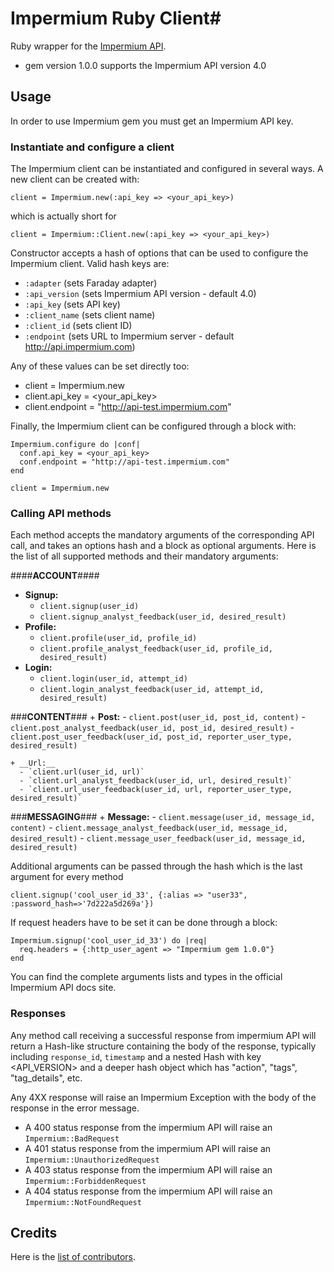 # Impermium Ruby Client#

Ruby wrapper for the [Impermium API](http://impermium.com).

* gem version 1.0.0 supports the Impermium API version 4.0

## Usage ##

In order to use Impermium gem you must get an Impermium API key.

### Instantiate and configure a client ###

The Impermium client can be instantiated and configured in several ways. A new client can be created with:

    client = Impermium.new(:api_key => <your_api_key>)

which is actually short for

    client = Impermium::Client.new(:api_key => <your_api_key>)

Constructor accepts a hash of options that can be used to configure the Impermium client. Valid hash keys are:

* `:adapter` (sets Faraday adapter)
* `:api_version` (sets Impermium API version - default 4.0)
* `:api_key` (sets API key)
* `:client_name` (sets client name)
* `:client_id` (sets client ID)
* `:endpoint` (sets URL to Impermium server - default http://api.impermium.com)

Any of these values can be set directly too:

* client = Impermium.new
* client.api_key = <your_api_key>
* client.endpoint = "http://api-test.impermium.com"

Finally, the Impermium client can be configured through a block with:

    Impermium.configure do |conf|
      conf.api_key = <your_api_key>
      conf.endpoint = "http://api-test.impermium.com"
    end

    client = Impermium.new

### Calling API methods  ###

Each method accepts the mandatory arguments of the corresponding API call, and takes an options hash and a block as optional arguments. Here is the list of all supported methods and their mandatory arguments:
 
####__ACCOUNT__####
+ __Signup:__
  - `client.signup(user_id)`
  - `client.signup_analyst_feedback(user_id, desired_result)`
+ __Profile:__
  - `client.profile(user_id, profile_id)`
  - `client.profile_analyst_feedback(user_id, profile_id, desired_result)`
+ __Login:__
  - `client.login(user_id, attempt_id)`
  - `client.login_analyst_feedback(user_id, attempt_id, desired_result)`

###__CONTENT__###
    + __Post:__
      - `client.post(user_id, post_id, content)`
      - `client.post_analyst_feedback(user_id, post_id, desired_result)`
      - `client.post_user_feedback(user_id, post_id, reporter_user_type, desired_result)`
  
    + __Url:__
      - `client.url(user_id, url)`
      - `client.url_analyst_feedback(user_id, url, desired_result)`
      - `client.url_user_feedback(user_id, url, reporter_user_type, desired_result)`

###__MESSAGING__###
    + __Message:__
      - `client.message(user_id, message_id, content)`
      - `client.message_analyst_feedback(user_id, message_id, desired_result)`
      - `client.message_user_feedback(user_id, message_id, desired_result)`
  

Additional arguments can be passed through the hash which is the last argument for every method

    client.signup('cool_user_id_33', {:alias => "user33", :password_hash=>'7d222a5d269a'})

If request headers have to be set it can be done through a block:

    Impermium.signup('cool_user_id_33') do |req|
      req.headers = {:http_user_agent => "Impermium gem 1.0.0"}
    end

You can find the complete arguments lists and types in the official Impermium API docs site.

### Responses ###

Any method call receiving a successful response from impermium API will return a Hash-like structure containing the body of the response, typically including `response_id`, `timestamp` and a nested Hash with key <API_VERSION> and a deeper hash object which has "action", "tags", "tag_details", etc.

Any 4XX response will raise an Impermium Exception with the body of the response in the error message.

* A 400 status response from the impermium API will raise an `Impermium::BadRequest`
* A 401 status response from the impermium API will raise an `Impermium::UnauthorizedRequest`
* A 403 status response from the impermium API will raise an `Impermium::ForbiddenRequest`
* A 404 status response from the impermium API will raise an `Impermium::NotFoundRequest`

## Credits ##

Here is the [list of contributors](https://github.com/impermium/impermium-ruby-client/contributors)\.


